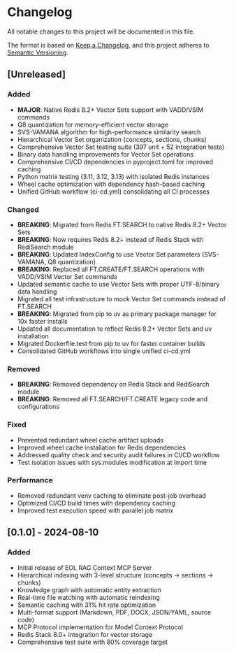 # Changelog

All notable changes to this project will be documented in this file.

The format is based on [Keep a Changelog](https://keepachangelog.com/en/1.0.0/),
and this project adheres to [Semantic Versioning](https://semver.org/spec/v2.0.0.html).

## [Unreleased]

### Added

- **MAJOR**: Native Redis 8.2+ Vector Sets support with VADD/VSIM commands
- Q8 quantization for memory-efficient vector storage
- SVS-VAMANA algorithm for high-performance similarity search
- Hierarchical Vector Set organization (concepts, sections, chunks)
- Comprehensive Vector Set testing suite (397 unit + 52 integration tests)
- Binary data handling improvements for Vector Set operations
- Comprehensive CI/CD dependencies in pyproject.toml for improved caching
- Python matrix testing (3.11, 3.12, 3.13) with isolated Redis instances
- Wheel cache optimization with dependency hash-based caching
- Unified GitHub workflow (ci-cd.yml) consolidating all CI processes

### Changed

- **BREAKING**: Migrated from Redis FT.SEARCH to native Redis 8.2+ Vector Sets
- **BREAKING**: Now requires Redis 8.2+ instead of Redis Stack with RediSearch module
- **BREAKING**: Updated IndexConfig to use Vector Set parameters (SVS-VAMANA, Q8 quantization)
- **BREAKING**: Replaced all FT.CREATE/FT.SEARCH operations with VADD/VSIM Vector Set commands
- Updated semantic cache to use Vector Sets with proper UTF-8/binary data handling
- Migrated all test infrastructure to mock Vector Set commands instead of FT.SEARCH
- **BREAKING**: Migrated from pip to uv as primary package manager for 10x faster installs
- Updated all documentation to reflect Redis 8.2+ Vector Sets and uv installation
- Migrated Dockerfile.test from pip to uv for faster container builds
- Consolidated GitHub workflows into single unified ci-cd.yml

### Removed

- **BREAKING**: Removed dependency on Redis Stack and RediSearch module
- **BREAKING**: Removed all FT.SEARCH/FT.CREATE legacy code and configurations

### Fixed

- Prevented redundant wheel cache artifact uploads
- Improved wheel cache installation for Redis dependencies
- Addressed quality check and security audit failures in CI/CD workflow
- Test isolation issues with sys.modules modification at import time

### Performance

- Removed redundant venv caching to eliminate post-job overhead
- Optimized CI/CD build times with dependency caching
- Improved test execution speed with parallel job matrix

## [0.1.0] - 2024-08-10

### Added

- Initial release of EOL RAG Context MCP Server
- Hierarchical indexing with 3-level structure (concepts → sections → chunks)
- Knowledge graph with automatic entity extraction
- Real-time file watching with automatic reindexing
- Semantic caching with 31% hit rate optimization
- Multi-format support (Markdown, PDF, DOCX, JSON/YAML, source code)
- MCP Protocol implementation for Model Context Protocol
- Redis Stack 8.0+ integration for vector storage
- Comprehensive test suite with 80% coverage target
